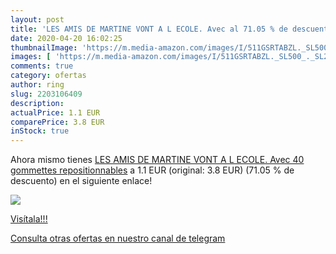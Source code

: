 ```yaml
---
layout: post
title: 'LES AMIS DE MARTINE VONT A L ECOLE. Avec al 71.05 % de descuento'
date: 2020-04-20 16:02:25
thumbnailImage: 'https://m.media-amazon.com/images/I/511GSRTABZL._SL500_._SL200_.jpg'
images: [ 'https://m.media-amazon.com/images/I/511GSRTABZL._SL500_._SL200_.jpg' ]
comments: true
category: ofertas
author: ring
slug: 2203106409
description:
actualPrice: 1.1 EUR
comparePrice: 3.8 EUR
inStock: true
---
```


Ahora mismo tienes [LES AMIS DE MARTINE VONT A L ECOLE. Avec 40 gommettes repositionnables](https://www.amazon.es/dp/2203106409/?tag=redken-21) a 1.1 EUR (original: 3.8 EUR) (71.05 %  de descuento) en el siguiente enlace!

[![](https://m.media-amazon.com/images/I/511GSRTABZL._SL500_._SL200_.jpg)](https://www.amazon.es/dp/2203106409/?tag=redken-21)

[Visítala!!!](https://www.amazon.es/dp/2203106409/?tag=redken-21)

[Consulta otras ofertas en nuestro canal de telegram](https://t.me/s/ofertas25)
